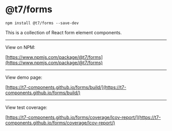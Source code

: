 # @t7/forms

```
npm install @t7/forms --save-dev
```

This is a collection of React form element components.

---

View on NPM:

[https://www.npmjs.com/package/@t7/forms](https://www.npmjs.com/package/@t7/forms)

---

View demo page:

[https://t7-components.github.io/forms/build/](https://t7-components.github.io/forms/build/)

---

View test coverage:

[https://t7-components.github.io/forms/coverage/lcov-report/](https://t7-components.github.io/forms/coverage/lcov-report/)